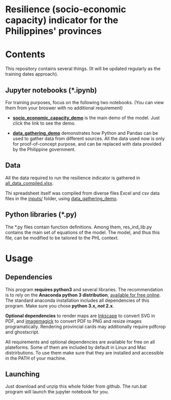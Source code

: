 Resilience (socio-economic capacity) indicator for the Philippines' provinces
====================

# Contents

This repository contains several things. (It will be updated regularly as the training dates approach).

## Jupyter notebooks  (*.ipynb)

For training purposes, focus on the following two notebooks. (You can view them from your broswer with no additional requirement)
* **[socio_economic_capacity_demo](socio_economic_capacity_demo.ipynb)** is the main demo of the model. Just click the link to see the demo. 

* **[data_gathering_demo](data_gathering_demo.ipynb)** demonstrates how Python and Pandas can be used to gather data from different sources.
All the data used now is only for proof-of-concept purpose, and can be replaced with data provided by the Philippine government.

## Data
All the data required to run the resilience indicator is gathered in [all_data_compiled.xlsx](all_data_compiled.xlsx).

Thi spreadsheet itself was compiled from diverse files Excel and csv data files in the [inputs/](inputs/) folder, using [data_gathering_demo](data_gathering_demo.ipynb).

## Python libraries (*.py)
The *.py files contain function definitions. Among them, res_ind_lib.py contains the main set of equations of the model. The model, and thus this file, can be modified to be tailored to the PHL context.

# Usage

## Dependencies

This program **requires python3** and several libraries. The recommendation is to rely on the **Anaconda python 3 distribution**, [available for free online](https://www.continuum.io/downloads). The standard anaconda installation includes all dependencies of this program.
 Make sure you chose **python 3.x, *not* 2.x**.

**Optional dependencies** to render maps are [Inkscape](https://inkscape.org/en/) to convert SVG in PDF,  and [imagemagick](http://www.imagemagick.org/script/index.php) to convert PDF to PNG and resize images programatically. Rendering provincial cards may additionally require pdfcrop and ghostscript.

All requirements and optional dependencies are available for free on all plateforms. Some of them are included by default in Linux and Mac distrirbutions. To use them make sure that they are installed and accessible in the PATH of your machine. 


## Launching 
Just download and unzip this whole folder from github. 
The run.bat program will launch the jupyter notebook for you.









